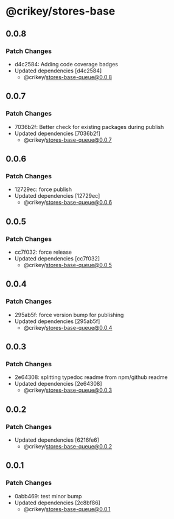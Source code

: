 # @crikey/stores-base

## 0.0.8

### Patch Changes

- d4c2584: Adding code coverage badges
- Updated dependencies [d4c2584]
  - @crikey/stores-base-queue@0.0.8

## 0.0.7

### Patch Changes

- 7036b2f: Better check for existing packages during publish
- Updated dependencies [7036b2f]
  - @crikey/stores-base-queue@0.0.7

## 0.0.6

### Patch Changes

- 12729ec: force publish
- Updated dependencies [12729ec]
  - @crikey/stores-base-queue@0.0.6

## 0.0.5

### Patch Changes

- cc7f032: force release
- Updated dependencies [cc7f032]
  - @crikey/stores-base-queue@0.0.5

## 0.0.4

### Patch Changes

- 295ab5f: force version bump for publishing
- Updated dependencies [295ab5f]
  - @crikey/stores-base-queue@0.0.4

## 0.0.3

### Patch Changes

- 2e64308: splitting typedoc readme from npm/github readme
- Updated dependencies [2e64308]
  - @crikey/stores-base-queue@0.0.3

## 0.0.2

### Patch Changes

- Updated dependencies [6216fe6]
  - @crikey/stores-base-queue@0.0.2

## 0.0.1

### Patch Changes

- 0abb469: test minor bump
- Updated dependencies [2c8bf86]
  - @crikey/stores-base-queue@0.0.1
